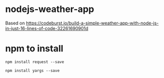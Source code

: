 # nodejs-weather-app
Based on https://codeburst.io/build-a-simple-weather-app-with-node-js-in-just-16-lines-of-code-32261690901d

# npm to install

`npm install request --save`

`npm install yargs --save`
